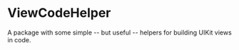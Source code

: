 # ViewCodeHelper

A package with some simple -- but useful -- helpers for building UIKit views in code.
